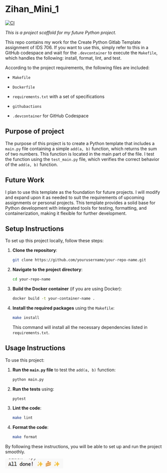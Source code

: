 # **Zihan_Mini_1**

[![CI](https://github.com/nogibjj/zihan_mini_1/actions/workflows/hello.yml/badge.svg)](https://github.com/nogibjj/zihan_mini_1/actions/workflows/hello.yml)

*This is a project scaffold for my future Python project.*

This repo contains my work for the Create Python Gitlab Template assignment of IDS 706. If you want to use this, simply refer to this in a GitHub codespace and wait for the `.devcontainer` to execute the `Makefile`, which handles the following: install, format, lint, and test.

According to the project requirements, the following files are included:

* `Makefile`

* `Dockerfile`

* `requirements.txt` with a set of specifications

* `githubactions`

* `.devcontainer` for GitHub Codespace

## Purpose of project
The purpose of this project is to create a Python template that includes a `main.py` file containing a simple `add(a, b)` function, which returns the sum of two numbers. This function is located in the main part of the file. I test the function using the `test_main.py` file, which verifies the correct behavior of the `add(a, b)` function.

## Future Work
I plan to use this template as the foundation for future projects. I will modify and expand upon it as needed to suit the requirements of upcoming assignments or personal projects. This template provides a solid base for Python development with integrated tools for testing, formatting, and containerization, making it flexible for further development.

## Setup Instructions
To set up this project locally, follow these steps:

1. **Clone the repository**:
    ```bash
    git clone https://github.com/yourusername/your-repo-name.git
    ```
   
2. **Navigate to the project directory**:
    ```bash
    cd your-repo-name
    ```

3. **Build the Docker container** (if you are using Docker):
    ```bash
    docker build -t your-container-name .
    ```

4. **Install the required packages** using the `Makefile`:
    ```bash
    make install
    ```

   This command will install all the necessary dependencies listed in `requirements.txt`.

## Usage Instructions
To use this project:

1. **Run the `main.py` file** to test the `add(a, b)` function:
    ```bash
    python main.py
    ```

2. **Run the tests** using:
    ```bash
    pytest
    ```

3. **Lint the code**:
    ```bash
    make lint
    ```

4. **Format the code**:
    ```bash
    make format
    ```

By following these instructions, you will be able to set up and run the project smoothly.

![Caaaaaaaaake](Yeah_Cake.png)

